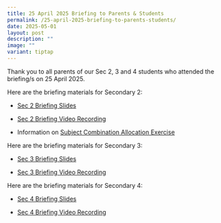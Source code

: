 ```yaml
---
title: 25 April 2025 Briefing to Parents & Students
permalink: /25-april-2025-briefing-to-parents-students/
date: 2025-05-01
layout: post
description: ""
image: ""
variant: tiptap
---
```

<p>Thank you to all parents of our Sec 2, 3 and 4 students who attended the
briefing/s on 25 April 2025.</p>
<p>Here are the briefing materials for Secondary 2:</p>
<ul data-tight="true" class="tight">
<li>
<p><a href="/files/5 Sec 1 Letter to Parents/Sec_2_Briefing_to_Students_and_Parents_2025_Website_R.pdf" rel="noopener nofollow" target="_blank">Sec 2 Briefing Slides</a>
</p>
</li>
<li>
<p><a href="https://youtu.be/ucRKUpKadHM" rel="noopener nofollow" target="_blank">Sec 2 Briefing Video Recording</a>
</p>
</li>
<li>
<p>Information on <a href="https://www.evergreensec.moe.edu.sg/subject-allocation-exercise/" rel="noopener nofollow" target="_blank">Subject Combination Allocation Exercise</a>
</p>
</li>
</ul>
<p></p>
<p>Here are the briefing materials for Secondary 3:</p>
<ul data-tight="true" class="tight">
<li>
<p><a href="/files/5 Sec 1 Letter to Parents/Sec_3_Briefing_to_Studetns_and_Parents_2025_Website_R.pdf" rel="noopener nofollow" target="_blank">Sec 3 Briefing Slides</a>
</p>
</li>
<li>
<p><a href="https://youtu.be/FZAC1T61-To" rel="noopener nofollow" target="_blank">Sec 3 Briefing Video Recording</a>
</p>
</li>
</ul>
<p></p>
<p>Here are the briefing materials for Secondary 4:</p>
<ul data-tight="true" class="tight">
<li>
<p><a href="/files/5 Sec 1 Letter to Parents/Sec_4_Briefing_to_Students_and_Parents_2025_25042025_R.pdf" rel="noopener nofollow" target="_blank">Sec 4 Briefing Slides</a>
</p>
</li>
<li>
<p><a href="https://youtu.be/3gIQab36fhU" rel="noopener nofollow" target="_blank">Sec 4 Briefing Video Recording</a>
</p>
</li>
</ul>
<p></p>
